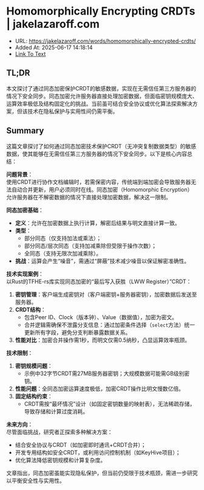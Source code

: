 # Homomorphically Encrypting CRDTs | jakelazaroff.com
- URL: https://jakelazaroff.com/words/homomorphically-encrypted-crdts/
- Added At: 2025-06-17 14:18:14
- [Link To Text](2025-06-17-homomorphically-encrypting-crdts-jakelazaroff.com_raw.md)

## TL;DR


本文探讨了通过同态加密保护CRDT的敏感数据，实现在无需信任第三方服务器的情况下安全同步。同态加密允许服务器直接处理加密数据，但面临密钥规模庞大、运算效率极低及结构固定化的挑战。当前虽可结合安全协议或优化算法探索解决方案，但该技术在隐私保护与实用性间仍需平衡。

## Summary


这篇文章探讨了如何通过同态加密技术保护CRDT（无冲突复制数据类型）的敏感数据，使其能够在无需信任第三方服务器的情况下安全同步。以下是核心内容总结：

**问题背景**：  
使用CRDT进行协作文档编辑时，若需保密内容，传统端到端加密会导致服务器无法自动合并更新，用户必须同时在线。同态加密（Homomorphic Encryption）允许服务器在不解密数据的情况下直接处理加密数据，解决这一限制。

**同态加密基础**：  
- **定义**：允许在加密数据上执行计算，解密后结果与明文直接计算一致。  
- **类型**：  
  - 部分同态（仅支持加法或乘法）；  
  - 部分同态/层次同态（支持加减乘除但受限于操作次数）；  
  - 全同态（支持无限次加减乘除）。  
- **挑战**：运算会产生“噪音”，需通过“屏蔽”技术减少噪音以保证解密准确性。

**技术实现案例**：  
以Rust的TFHE-rs库实现同态加密的“最后写入获胜（LWW Register）”CRDT：  
1. **密钥管理**：客户端生成密钥对（客户端密钥+服务器密钥），加密数据后发送至服务器。  
2. **CRDT结构**：  
   - 包含Peer ID、Clock（版本钟）、Value（数据值），加密为密文。  
   - 合并逻辑需确保不泄露分支信息：通过加密条件选择（`select`方法）统一更新所有字段，避免分支判断暴露数据关系。  
3. **性能对比**：加密合并操作需1秒，而明文仅需0.5纳秒，凸显运算效率瓶颈。

**技术限制**：  
1. **密钥规模问题**：  
   - 示例中32字节CRDT需27MB服务器密钥；大规模数据可能需GB级别密钥。  
2. **性能问题**：全同态加密运算速度极低，加密CRDT操作比明文慢数亿倍。  
3. **固定结构约束**：  
   - CRDT需按“最坏情况”设计（如固定密钥数量的映射表），无法稀疏存储，导致存储和计算过度消耗。

**未来方向**：  
尽管面临挑战，研究者正探索多种解决方案：  
- 结合安全协议与CRDT（如加密即时通讯+CRDT合并）；  
- 开发专用结构如安全CRDT，或利用访问控制机制（如KeyHive项目）；  
- 优化算法降低密钥规模和计算复杂度。  

文章指出，同态加密虽能实现隐私保护，但当前仍受限于技术瓶颈，需进一步研究以平衡安全性与实用性。
